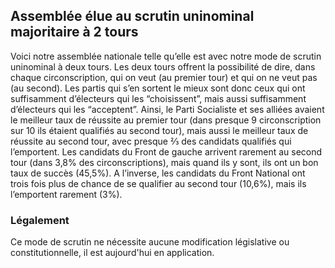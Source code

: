 ## Assemblée élue au scrutin uninominal majoritaire à 2 tours

Voici notre assemblée nationale telle qu’elle est avec notre mode de scrutin uninominal à deux tours.
Les deux tours offrent la possibilité de dire, dans chaque circonscription, qui on veut (au premier tour) et qui on ne veut pas (au second). Les partis qui s’en sortent le mieux sont donc ceux qui ont suffisamment d’électeurs qui les “choisissent”, mais aussi suffisamment d’électeurs qui les “acceptent”.
Ainsi, le Parti Socialiste et ses alliées avaient le meilleur taux de réussite au premier tour (dans presque 9 circonscription sur 10 ils étaient qualifiés au second tour), mais aussi le meilleur taux de réussite au second tour, avec presque ⅔ des candidats qualifiés qui l’emportent. Les candidats du Front de gauche arrivent rarement au second tour (dans 3,8% des circonscriptions), mais quand ils y sont, ils ont un bon taux de succès (45,5%). A l’inverse, les candidats du Front National ont trois fois plus de chance de se qualifier au second tour (10,6%), mais ils l’emportent rarement (3%).

### Légalement
Ce mode de scrutin ne nécessite aucune modification législative ou constitutionnelle, il est aujourd'hui en application.

